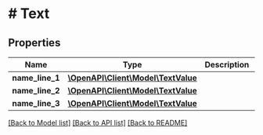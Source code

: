 # # Text

## Properties

Name | Type | Description | Notes
------------ | ------------- | ------------- | -------------
**name_line_1** | [**\OpenAPI\Client\Model\TextValue**](TextValue.md) |  |
**name_line_2** | [**\OpenAPI\Client\Model\TextValue**](TextValue.md) |  | [optional]
**name_line_3** | [**\OpenAPI\Client\Model\TextValue**](TextValue.md) |  | [optional]

[[Back to Model list]](../../README.md#models) [[Back to API list]](../../README.md#endpoints) [[Back to README]](../../README.md)
